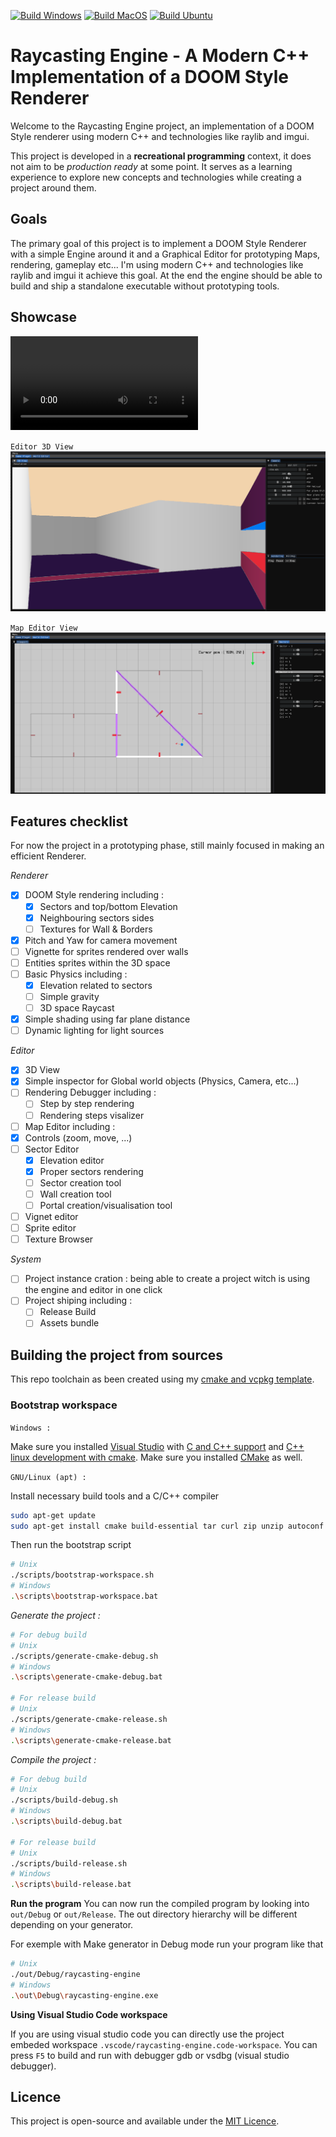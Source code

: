 [![Build Windows](https://github.com/P0ulpy/raycasting-engine/actions/workflows/cmake-build-windows.yml/badge.svg)](https://github.com/P0ulpy/raycasting-engine/actions/workflows/cmake-build-windows.yml)
[![Build MacOS](https://github.com/P0ulpy/raycasting-engine/actions/workflows/cmake-build-macos.yml/badge.svg)](https://github.com/P0ulpy/raycasting-engine/actions/workflows/cmake-build-macos.yml)
[![Build Ubuntu](https://github.com/P0ulpy/raycasting-engine/actions/workflows/cmake-build-ubuntu.yml/badge.svg)](https://github.com/P0ulpy/raycasting-engine/actions/workflows/cmake-build-ubuntu.yml)

# Raycasting Engine - A Modern C++ Implementation of a DOOM Style Renderer

Welcome to the Raycasting Engine project, an implementation of a DOOM Style renderer using modern C++ and technologies like raylib and imgui.

This project is developed in a **recreational programming** context, it does not aim to be *production ready* at some point. It serves as a learning experience to explore new concepts and technologies while creating a project around them.

## Goals
The primary goal of this project is to implement a DOOM Style Renderer with a simple Engine around it and a Graphical Editor for prototyping Maps, rendering, gameplay etc... I'm using modern C++ and technologies like raylib and imgui it achieve this goal. At the end the engine should be able to build and ship a standalone executable without prototyping tools.

## Showcase

![Overall Showcase](.github/videos/overall_showcase.mp4)

`Editor 3D View`
![Editor 3D View](.github/images/editor_3d_view.png)

`Map Editor View`
![Map Editor View](.github/images/map_editor_view.png)

## Features checklist

For now the project in a prototyping phase, still mainly focused in making an efficient Renderer.

*Renderer*
- [x] DOOM Style rendering including :
  - [x] Sectors and top/bottom Elevation
  - [x] Neighbouring sectors sides
  - [ ] Textures for Wall & Borders
- [x] Pitch and Yaw for camera movement
- [ ] Vignette for sprites rendered over walls
- [ ] Entities sprites within the 3D space
- [ ] Basic Physics including : 
  - [x] Elevation related to sectors 
  - [ ] Simple gravity
  - [ ] 3D space Raycast
- [x] Simple shading using far plane distance
- [ ] Dynamic lighting for light sources

*Editor*
- [x] 3D View
- [x] Simple inspector for Global world objects (Physics, Camera, etc...)
- [ ] Rendering Debugger including :
  - [ ] Step by step rendering
  - [ ] Rendering steps visalizer
 - [ ] Map Editor including :
  - [x] Controls (zoom, move, ...)
  - [ ] Sector Editor
    - [x] Elevation editor
    - [x] Proper sectors rendering
    - [ ] Sector creation tool
    - [ ] Wall creation tool
    - [ ] Portal creation/visualisation tool
  - [ ] Vignet editor
  - [ ] Sprite editor
 - [ ] Texture Browser

*System*
- [ ] Project instance cration : being able to create a project witch is using the engine and editor in one click
- [ ] Project shiping including :
  - [ ] Release Build
  - [ ] Assets bundle

## Building the project from sources

This repo toolchain as been created using my [cmake and vcpkg template](https://github.com/P0ulpy/cmake-vcpkg-template).

### Bootstrap workspace

`Windows :`

Make sure you installed [Visual Studio](https://visualstudio.microsoft.com/) with [C and C++ support](https://learn.microsoft.com/cpp/build/vscpp-step-0-installation?view=msvc-170#step-4---choose-workloads) and [C++ linux development with cmake](https://learn.microsoft.com/cpp/linux/download-install-and-setup-the-linux-development-workload?view=msvc-170#visual-studio-setup).
Make sure you installed [CMake](https://cmake.org/download) as well.

`GNU/Linux (apt) :`

Install necessary build tools and a C/C++ compiler
```sh
sudo apt-get update
sudo apt-get install cmake build-essential tar curl zip unzip autoconf libtool g++ gcc
```

Then run the bootstrap script
```sh
# Unix
./scripts/bootstrap-workspace.sh
# Windows
.\scripts\bootstrap-workspace.bat
```

*Generate the project :*

```sh
# For debug build
# Unix
./scripts/generate-cmake-debug.sh
# Windows
.\scripts\generate-cmake-debug.bat

# For release build
# Unix
./scripts/generate-cmake-release.sh
# Windows
.\scripts\generate-cmake-release.bat
```

*Compile the project :*

```bash
# For debug build
# Unix
./scripts/build-debug.sh
# Windows
.\scripts\build-debug.bat

# For release build
# Unix
./scripts/build-release.sh
# Windows
.\scripts\build-release.bat
```

**Run the program**
You can now run the compiled program by looking into `out/Debug` or `out/Release`.
The out directory hierarchy will be different depending on your generator.

For exemple with Make generator in Debug mode run your program like that
```bash
# Unix
./out/Debug/raycasting-engine
# Windows
.\out\Debug\raycasting-engine.exe
```

**Using Visual Studio Code workspace**

If you are using visual studio code you can directly use the project embeded workspace `.vscode/raycasting-engine.code-workspace`.
You can press `F5` to build and run with debugger gdb or vsdbg (visual studio debugger).

## Licence

This project is open-source and available under the [MIT Licence](LICENSE).
